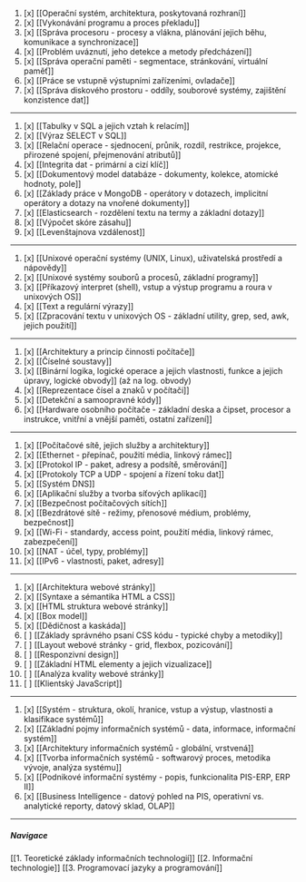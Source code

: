 1. [x] [[Operační systém, architektura, poskytovaná rozhraní]]
2. [x] [[Vykonávání programu a proces překladu]]
3. [x] [[Správa procesoru - procesy a vlákna, plánování jejich běhu, komunikace a synchronizace]]
4. [x] [[Problém uváznutí, jeho detekce a metody předcházení]]
5. [x] [[Správa operační paměti - segmentace, stránkování, virtuální paměť]]
6. [x] [[Práce se vstupně výstupními zařízeními, ovladače]]
7. [x] [[Správa diskového prostoru - oddíly, souborové systémy, zajištění konzistence dat]]
---
1. [x] [[Tabulky v SQL a jejich vztah k relacím]]
9. [x] [[Výraz SELECT v SQL]]
10. [x] [[Relační operace - sjednocení, průnik, rozdíl, restrikce, projekce, přirozené spojení, přejmenování atributů]]
11. [x] [[Integrita dat - primární a cizí klíč]]
12. [x] [[Dokumentový model databáze - dokumenty, kolekce, atomické hodnoty, pole]]
13. [x] [[Základy práce v MongoDB - operátory v dotazech, implicitní operátory a dotazy na vnořené dokumenty]]
14. [x] [[Elasticsearch - rozdělení textu na termy a základní dotazy]]
15. [x] [[Výpočet skóre zásahu]]
16. [x] [[Levenštajnova vzdálenost]]
---
1. [x] [[Unixové operační systémy (UNIX, Linux), uživatelská prostředí a nápovědy]]
2. [x] [[Unixové systémy souborů a procesů, základní programy]]
3. [x] [[Příkazový interpret (shell), vstup a výstup programu a roura v unixových OS]]
4. [x] [[Text a regulární výrazy]]
5. [x] [[Zpracování textu v unixových OS - základní utility, grep, sed, awk, jejich použití]]
---
1. [x] [[Architektury a princip činnosti počítače]]
2. [x] [[Číselné soustavy]]
3. [x] [[Binární logika, logické operace a jejich vlastnosti, funkce a jejich úpravy, logické obvody]] (až na log. obvody)
4. [x] [[Reprezentace čísel a znaků v počítači]]
5. [x] [[Detekční a samoopravné kódy]]
6. [x] [[Hardware osobního počítače - základní deska a čipset, procesor a instrukce, vnitřní a vnější paměti, ostatní zařízení]]
---
1. [x] [[Počítačové sítě, jejich služby a architektury]]
2. [x] [[Ethernet - přepínač, použití média, linkový rámec]]
3. [x] [[Protokol IP - paket, adresy a podsítě, směrování]]
4. [x] [[Protokoly TCP a UDP - spojení a řízení toku dat]]
5. [x] [[Systém DNS]]
6. [x] [[Aplikační služby a tvorba síťových aplikací]]
7. [x] [[Bezpečnost počítačových sítích]]
8. [x] [[Bezdrátové sítě - režimy, přenosové médium, problémy, bezpečnost]]
9. [x] [[Wi-Fi - standardy, access point, použití média, linkový rámec, zabezpečení]]
10. [x] [[NAT - účel, typy, problémy]]
11. [x] [[IPv6 - vlastnosti, paket, adresy]]
---
1. [x] [[Architektura webové stránky]]
2. [x] [[Syntaxe a sémantika HTML a CSS]]
3. [x] [[HTML struktura webové stránky]]
4. [x] [[Box model]]
5. [x] [[Dědičnost a kaskáda]]
6. [ ] [[Základy správného psaní CSS kódu - typické chyby a metodiky]]
7. [ ] [[Layout webové stránky - grid, flexbox, pozicování]]
8. [ ] [[Responzivní design]]
9. [ ] [[Základní HTML elementy a jejich vizualizace]]
10. [ ] [[Analýza kvality webové stránky]]
11. [ ] [[Klientský JavaScript]]
---
1. [x] [[Systém - struktura, okolí, hranice, vstup a výstup, vlastnosti a klasifikace systémů]]
2. [x] [[Základní pojmy informačních systémů - data, informace, informační systém]]
3. [x] [[Architektury informačních systémů - globální, vrstvená]]
4. [x] [[Tvorba informačních systémů - softwarový proces, metodika vývoje, analýza systému]]
5. [x] [[Podnikové informační systémy - popis, funkcionalita PIS-ERP, ERP II]]
6. [x] [[Business Intelligence - datový pohled na PIS, operativní vs. analytické reporty, datový sklad, OLAP]]
---

##### Navigace
[[1. Teoretické základy informačních technologií]]
[[2. Informační technologie]]
[[3. Programovací jazyky a programování]]
